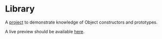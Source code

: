 # Library

A [project](https://www.theodinproject.com/lessons/node-path-javascript-library)
to demonstrate knowledge of Object constructors and prototypes.

A live preview should be available
[here](https://midhunpradeep.github.io/odin-library/).